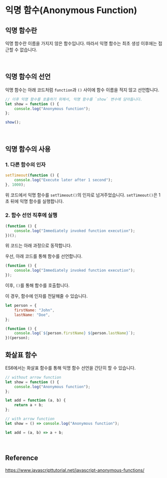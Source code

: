 # 익명 함수(Anonymous Function)

## 익명 함수란

익명 함수란 이름을 가지지 않은 함수입니다. 따라서 익명 함수는 최초 생성 이후에는 접근할 수 없습니다.

<br>

## 익명 함수의 선언

익명 함수는 아래 코드처럼 `function`과 `()` 사이에 함수 이름을 적지 않고 선언합니다.

```javascript
// 이후 익명 함수를 호출하기 위해서, 익명 함수를 `show` 변수에 담아둡니다.
let show = function () {
    console.log("Anonymous function");
};

show();
```

<br>

## 익명 함수의 사용

### 1. 다른 함수의 인자

```javascript
setTimeout(function () {
    console.log("Execute later after 1 second");
}, 1000);
```

위 코드에서 익명 함수를 `setTimeout()`의 인자로 넘겨주었습니다. `setTimeout()`은 1초 뒤에 익명 함수를 실행합니다.

### 2. 함수 선언 직후에 실행

```javascript
(function () {
    console.log("Immediately invoked function execution");
})();
```

위 코드는 아래 과정으로 동작합니다.

우선, 아래 코드를 통해 함수를 선언합니다.

```javascript
(function () {
    console.log("Immediately invoked function execution");
});
```

이후, `()`를 통해 함수를 호출합니다.

이 경우, 함수에 인자를 전달해줄 수 있습니다.

```javascript
let person = {
    firstName: "John",
    lastName: "Doe",
};

(function () {
    console.log(`${person.firstName} ${person.lastName}`);
})(person);
```

## 화살표 함수

ES6에서는 화살표 함수를 통해 익명 함수 선언을 간단히 할 수 있습니다.

```javascript
// without arrow function
let show = function () {
    console.log("Anonymous function");
};

let add = function (a, b) {
    return a + b;
};

// with arrow function
let show = () => console.log("Anonymous function");

let add = (a, b) => a + b;
```

<br>

## Reference

https://www.javascripttutorial.net/javascript-anonymous-functions/
